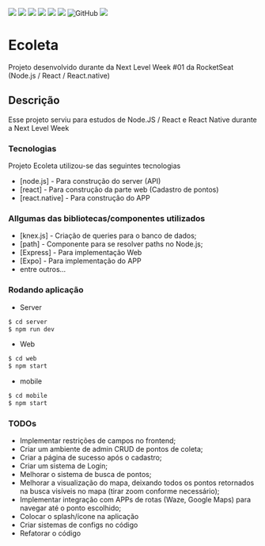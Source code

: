 ![](https://img.shields.io/github/stars/xandedf/ecoleta) ![](https://img.shields.io/github/forks/xandedf/ecoleta) ![](https://img.shields.io/github/tag/xandedf/ecoleta) ![](https://img.shields.io/github/release/xandedf/ecoleta) ![](https://img.shields.io/github/issues/xandedf/ecoleta) ![](https://img.shields.io/github/repo-size/xandedf/ecoleta)
![GitHub](https://img.shields.io/github/license/xandedf/ecoleta)
![](https://img.shields.io/github/commit-activity/w/xandedf/ecoleta)

# Ecoleta
Projeto desenvolvido durante da Next Level Week #01 da RocketSeat (Node.js / React / React.native)

## Descrição
Esse projeto serviu para estudos de Node.JS / React e React Native durante a Next Level Week

### Tecnologias
Projeto Ecoleta utilizou-se das seguintes tecnologias

* [node.js] - Para construção do server (API)
* [react] - Para construção da parte web (Cadastro de pontos)
* [react.native] - Para construção do APP

### Allgumas das bibliotecas/componentes utilizados

* [knex.js] - Criação de queries para o banco de dados;
* [path] - Componente para se resolver paths no Node.js;
* [Express] - Para implementação Web
* [Expo] - Para implementação do APP
* entre outros...

### Rodando aplicação

- Server
```sh
$ cd server
$ npm run dev
```

- Web
```sh
$ cd web
$ npm start
```

- mobile
```sh
$ cd mobile
$ npm start
```

### TODOs

- Implementar restrições de campos no frontend;
- Criar um ambiente de admin CRUD de pontos de coleta;
- Criar a página de sucesso após o cadastro;
- Criar um sistema de Login;
- Melhorar o sistema de busca de pontos;
- Melhorar a visualização do mapa, deixando todos os pontos retornados na busca visíveis no mapa (tirar zoom conforme necessário);
- Implementar integração com APPs de rotas (Waze, Google Maps) para navegar até o ponto escolhido;
- Colocar o splash/ícone na aplicação
- Criar sistemas de configs no código
- Refatorar o código


